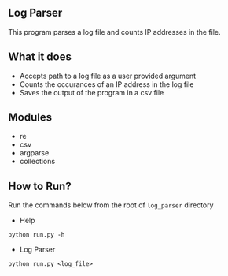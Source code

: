 ## Log Parser
This program parses a log file and counts IP addresses in the file.

## What it does
- Accepts path to a log file as a user provided argument
- Counts the occurances of an IP address in the log file
- Saves the output of the program in a csv file

## Modules
- re
- csv
- argparse
- collections

## How to Run?
Run the commands below from the root of `log_parser` directory

- Help
```
python run.py -h
```

- Log Parser
```
python run.py <log_file>
```